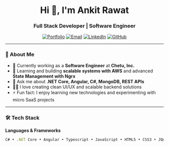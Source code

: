 <h1 align="center">Hi 👋, I'm Ankit Rawat</h1>
<h3 align="center">Full Stack Developer | Software Engineer</h3>

<p align="center">
  <a href="https://www.siliconvalleydeveloper.in" target="_blank"><img alt="Portfolio" src="https://img.shields.io/badge/Portfolio-000?style=for-the-badge&logo=vercel&logoColor=white" /></a>
  <a href="mailto:ankitrawatt87@gmail.com"><img alt="Email" src="https://img.shields.io/badge/Email-ankitrawatt87@gmail.com-red?style=for-the-badge&logo=gmail&logoColor=white" /></a>
  <a href="https://www.linkedin.com/in/ankitrwt87" target="_blank"><img alt="LinkedIn" src="https://img.shields.io/badge/LinkedIn-0077B5?style=for-the-badge&logo=linkedin&logoColor=white" /></a>
  <a href="https://github.com/SiliconValleyDeveloper" target="_blank"><img alt="GitHub" src="https://img.shields.io/badge/GitHub-000?style=for-the-badge&logo=github&logoColor=white" /></a>
</p>

---

### 🧠 About Me
- 🔭 Currently working as a **Software Engineer** at **Chetu, Inc.**
- 🌱 Learning and building **scalable systems with AWS** and advanced **State Management with Ngrx**
- 💬 Ask me about **.NET Core, Angular, C#, MongoDB, REST APIs**
- 👨‍💻 I love creating clean UI/UX and scalable backend solutions
- ⚡ Fun fact: I enjoy learning new technologies and experimenting with micro SaaS projects

---

### 🛠️ Tech Stack

**Languages & Frameworks**
```ts
C# • .NET Core • Angular • Typescript • JavaScript • HTML5 • CSS3 • JQuery • XML
